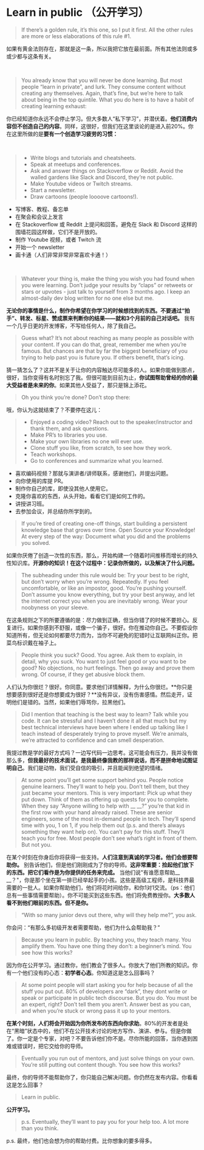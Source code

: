 # Learn in public （公开学习）

> If there’s a golden rule, it’s this one, so I put it first. All the other rules are more or less elaborations of this rule #1.

如果有黄金法则存在，那就是这一条，所以我把它放在最前面。所有其他法则或多或少都与这条有关。

</br>

> You already know that you will never be done learning. But most people “learn in private”, and lurk. They consume content without creating any themselves. Again, that’s fine, but we’re here to talk about being in the top quintile. What you do here is to have a habit of creating learning exhaust:

你已经知道你永远不会停止学习。但大多数人“私下学习”，并潜伏着。**他们消费内容但不创造自己的内容**。同样，这很好，但我们在这里谈论的是进入前20%。你在这里所做的是**要有一个创造学习疲劳的习惯：**

</br>

>  - Write blogs and tutorials and cheatsheets.
>  - Speak at meetups and conferences.
>  - Ask and answer things on Stackoverflow or Reddit. Avoid the walled gardens like Slack and Discord, they’re not public.
>  - Make Youtube videos or Twitch streams.
>  - Start a newsletter.
>  - Draw cartoons (people loooove cartoons!).

- 写博客、教程、备忘单
- 在聚会和会议上发言
- 在 Stackoverflow 或 Reddit 上提问和回答。避免在 Slack 和 Discord 这样的围墙花园这样做，它们不是开放的。
- 制作 Youtube 视频，或者 Twitch 流
- 开始一个 newsletter
- 画卡通（人们非常非常非常喜欢卡通！）

</br>

> Whatever your thing is, make the thing you wish you had found when you were learning. Don’t judge your results by “claps” or retweets or stars or upvotes - just talk to yourself from 3 months ago. I keep an almost-daily dev blog written for no one else but me.

**无论你的事情是什么，制作你希望在你学习的时候想找到的东西。不要通过“拍手”、转发、标星、赞成票来判断你的结果——就和3个月前的自己对话吧。** 我有一个几乎日更的开发博客，不写给任何人，除了我自己。
</br>

> Guess what? It’s not about reaching as many people as possible with your content. If you can do that, great, remember me when you’re famous. But chances are that by far the biggest beneficiary of you trying to help past you is future you. If others benefit, that’s icing.

猜一猜怎么了？这并不是关于让你的内容触达尽可能多的人。如果你能做到那点，很好，当你变得有名时别忘了我。但很可能到目前为止，**你试图帮助曾经的你的最大受益者是未来的你**。如果其他人受益了，那只是锦上添花。
</br>

> Oh you think you’re done? Don’t stop there:

哦，你认为这就结束了？不要停在这儿：
</br>

> - Enjoyed a coding video? Reach out to the speaker/instructor and thank them, and ask questions.
> - Make PR’s to libraries you use.
> - Make your own libraries no one will ever use.
> - Clone stuff you like, from scratch, to see how they work.
> - Teach workshops.
> - Go to conferences and summarize what you learned.

- 喜欢编码视频？那就与演讲者/讲师联系，感谢他们，并提出问题。
- 向你使用的库提 PR。
- 制作你自己的库，即使没其他人使用它。
- 克隆你喜欢的东西，从头开始，看看它们是如何工作的。
- 讲授讲习班。
- 去参加会议，并总结你所学到的。
  </br>

> If you’re tired of creating one-off things, start building a persistent knowledge base that grows over time. Open Source your Knowledge! At every step of the way: Document what you did and the problems you solved.

如果你厌倦了创造一次性的东西，那么，开始构建一个随着时间推移而增长的持久性知识库。**开源你的知识！在这个过程中：记录你所做的，以及解决了什么问题。**
</br>

> The subheading under this rule would be: Try your best to be right, but don’t worry when you’re wrong. Repeatedly. If you feel uncomfortable, or like an impostor, good. You’re pushing yourself. Don’t assume you know everything, but try your best anyway, and let the internet correct you when you are inevitably wrong. Wear your noobyness on your sleeve.

在这条规则之下的所要遵循的是：尽力做到正确，但当你错了的时候不要担心。反复进行。如果你感到不舒服，或像一个骗子，很好。你在推动你自己。不要假设你知道所有，但无论如何都要尽力而为，当你不可避免的犯错时让互联网纠正你。把菜鸟标识戴在袖子上。
</br>

> People think you suck? Good. You agree. Ask them to explain, in detail, why you suck. You want to just feel good or you want to be good? No objections, no hurt feelings. Then go away and prove them wrong. Of course, if they get abusive block them.

人们认为你很烂？很好。你同意。要求他们详情解释，为什么你很烂。**你只是想要感到很好还是你想要成为很好？**没有异议，没有伤害感情。然后走开，证明他们是错的。当然，如果他们辱骂你，拉黑他们。
</br>

> Did I mention that teaching is the best way to learn? Talk while you code. It can be stressful and I haven’t done it all that much but my best technical interviews have been where I ended up talking like I teach instead of desperately trying to prove myself. We’re animals, we’re attracted to confidence and can smell desperation.

我提过教是学的最好方式吗？一边写代码一边思考。这可能会有压力，我并没有做那么多，**但我最好的技术面试，是我最终像我教的那样说话，而不是拼命地试图证明自己**。我们是动物，我们受自信的吸引，并且能闻到绝望的情绪。
</br>

> At some point you’ll get some support behind you. People notice genuine learners. They’ll want to help you. Don’t tell them, but they just became your mentors. This is very important: Pick up what they put down. Think of them as offering up quests for you to complete. When they say “Anyone willing to help with __ __?” you’re that kid in the first row with your hand already raised. These are senior engineers, some of the most in-demand people in tech. They’ll spend time with you, 1 on 1, if you help them out (p.s. and there’s always something they want help on). You can’t pay for this stuff. They’ll teach you for free. Most people don’t see what’s right in front of them. But not you.

在某个时刻在你身后你将获得一些支持。**人们注意到真诚的学习者。他们会想要帮助你。** 别告诉他们，但是他们刚刚成为了你的导师。**这非常重要：捡起他们放下的东西。把它们看作是为你提供的任务来完成。** 当他们说"有谁愿意帮助__ __？"，你是那个坐在第一排已经举起手的小孩。这些是高级工程师，是科技界最需要的一批人。如果你帮助他们，他们将花时间给你，和你1对1交流。（ps：他们总有一些事情需要帮助）。你不可能买到这些东西。他们将免费教授你。**大多数人看不到他们眼前的东西。但不是你。**
</br>

> “With so many junior devs out there, why will they help me?”, you ask.

你会问：“有那么多初级开发者需要帮助，他们为什么会帮助我？”
</br>

> Because you learn in public. By teaching you, they teach many. You amplify them. You have one thing they don’t: a beginner’s mind. You see how this works?

因为你在公开学习。通过教你，他们教会了很多人。你放大了他们所教的知识。你有一个他们没有的心态：**初学者心态**。你知道这是怎么回事吗？
</br>

> At some point people will start asking you for help because of all the stuff you put out. 80% of developers are “dark”, they dont write or speak or participate in public tech discourse. But you do. You must be an expert, right? Don’t tell them you aren’t. Answer best as you can, and when you’re stuck or wrong pass it up to your mentors.

**在某个时刻，人们将会开始因为你所发布的东西向你求助**。80%的开发者是处在“黑暗”状态中的，他们不在公开技术讨论的地方写作、演讲、参与。但是你做了。你一定是个专家，对吧？不要告诉他们你不是。尽你所能的回答，当你遇到困难或错误时，把它交给你的导师。
</br>

> Eventually you run out of mentors, and just solve things on your own. You’re still putting out content though. You see how this works?

最终，你的导师不能帮助你了，你只能自己解决问题。你仍然在发布内容。你看看这是怎么回事？
</br>

> Learn in public.

**公开学习。**
</br>

> p.s. Eventually, they’ll want to pay you for your help too. A lot more than you think.

p.s. 最终，他们也会想为你的帮助付费。比你想象的要多得多。

</br>

